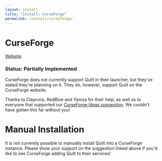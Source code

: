 ```yaml
---
layout: install
title: "Install: CurseForge"
permalink: /install/curseforge/
---
```


<div class="heading-with-button">
   <h1>CurseForge</h1>
   <a href="https://download.curseforge.com" class="button is-link"><span class="icon"><i class="fas fa-globe"></i></span><span>Website</span></a>
</div>

### Status: Partially Implemented

CurseForge does not currently support Quilt in their launcher, but they've stated they're planning on it. They do,
however, support Quilt on the CurseForge website.

Thanks to Claycorp, RedBlue and Yamza for their help, as well as to everyone that supported our
[CurseForge Ideas suggestion](https://curseforge-ideas.overwolf.com/ideas/CF-I-2662). We couldn't have gotten this far 
without you!

# Manual Installation

It is not currently possible to manually install Quilt into a CurseForge instance. Please show your support on the
suggestion linked above if you'd like to see CurseForge adding Quilt to their services!
